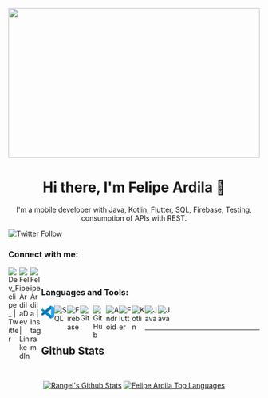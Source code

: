 <a href="#"><img width="100%" height="300px" src="https://cdna.artstation.com/p/assets/images/images/021/720/920/original/pixel-jeff-mario.gif?1572709433"/></a>

<h1 align="center"> Hi there, I'm Felipe Ardila 👋 </h1>
<p align="center">I'm a mobile developer
with Java, Kotlin, Flutter, SQL, Firebase, Testing, consumption of APIs with REST.</p>

[![Twitter Follow](https://img.shields.io/twitter/follow/Dev_Felipe_?color=2986cc&logo=twitter&style=for-the-badge)](https://twitter.com/intent/follow?original_referer=https%3A%2F%2Fgithub.com%2FRangelJhoan1&screen_name=Dev_Felipe_)

### Connect with me:

[<img align="left" alt="Dev_Felipe_ | Twitter" width="22px" src="https://upload.wikimedia.org/wikipedia/commons/thumb/4/4f/Twitter-logo.svg/1200px-Twitter-logo.svg.png" />][twitter]
[<img align="left" alt="FelipeArdilaDev | LinkedIn" width="22px" src="https://cdn-icons-png.flaticon.com/512/174/174857.png" />][linkedin]
[<img align="left" alt="FelipeArdila | Instagram" width="22px" src="https://cdn-icons-png.flaticon.com/512/174/174855.png" />][instagram]

<br />

### Languages and Tools:

<img align="left" alt="Visual Studio Code" width="26px" src="https://raw.githubusercontent.com/github/explore/80688e429a7d4ef2fca1e82350fe8e3517d3494d/topics/visual-studio-code/visual-studio-code.png" />
<img align="left" alt="SQL" width="26px" src="https://www.freeiconspng.com/thumbs/sql-server-icon-png/sql-server-icon-png-29.png" />
<img align="left" alt="Firebase" width="26px" src="https://firebase.google.com/downloads/brand-guidelines/PNG/logo-logomark.png?hl=es-419" />
<img align="left" alt="Git" width="26px" src="https://upload.wikimedia.org/wikipedia/commons/thumb/3/3f/Git_icon.svg/1024px-Git_icon.svg.png" />
<img align="left" alt="GitHub" width="26px" src="https://cdn-icons-png.flaticon.com/512/25/25231.png" />
<img align="left" alt="Android" width="26px" src="https://cdn.icon-icons.com/icons2/836/PNG/512/Android_icon-icons.com_66772.png" />
<img align="left" alt="Flutter" width="26px" src="https://iconape.com/wp-content/files/yb/61798/svg/flutter-logo.svg" />
<img align="left" alt="Kotlin" width="26px" src="https://upload.wikimedia.org/wikipedia/commons/thumb/7/74/Kotlin_Icon.png/1200px-Kotlin_Icon.png" />
<img align="left" alt="Java" width="26px" src="https://cdn-icons-png.flaticon.com/512/226/226777.png" />
<img align="left" alt="Java" width="26px" src="https://img.icons8.com/color/480/dart.png" />

<br />
<br />

---

## Github Stats

  <br/>
  <p align="center">
    <a href="#"><img alt="Rangel's Github Stats" src="https://github-readme-stats.vercel.app/api?username=FelipeArdilaDev&show_icons=true&count_private=true&theme=dark&hide_border=true&bg_color=0D1117" /></a>
  <a href="#"><img alt="Felipe Ardila Top Languages" src="https://github-readme-stats.vercel.app/api/top-langs/?username=FelipeArdilaDev&langs_count=8&count_private=true&layout=compact&theme=dark&hide_border=true&bg_color=0D1117" /></a>
  <br/>
  </p>

[linkedin]: https://www.linkedin.com/in/felipeardiladev/
[twitter]: https://twitter.com/Dev_Felipe_
[instagram]: https://www.instagram.com/_felipeardila/
